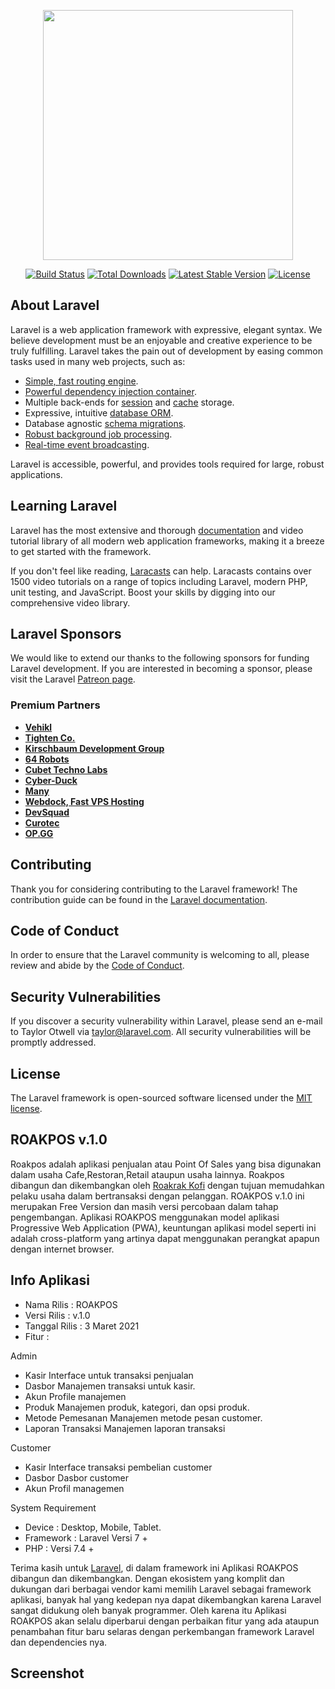 <p align="center"><a href="https://laravel.com" target="_blank"><img src="https://raw.githubusercontent.com/laravel/art/master/logo-lockup/5%20SVG/2%20CMYK/1%20Full%20Color/laravel-logolockup-cmyk-red.svg" width="400"></a></p>

<p align="center">
<a href="https://travis-ci.org/laravel/framework"><img src="https://travis-ci.org/laravel/framework.svg" alt="Build Status"></a>
<a href="https://packagist.org/packages/laravel/framework"><img src="https://img.shields.io/packagist/dt/laravel/framework" alt="Total Downloads"></a>
<a href="https://packagist.org/packages/laravel/framework"><img src="https://img.shields.io/packagist/v/laravel/framework" alt="Latest Stable Version"></a>
<a href="https://packagist.org/packages/laravel/framework"><img src="https://img.shields.io/packagist/l/laravel/framework" alt="License"></a>
</p>

## About Laravel

Laravel is a web application framework with expressive, elegant syntax. We believe development must be an enjoyable and creative experience to be truly fulfilling. Laravel takes the pain out of development by easing common tasks used in many web projects, such as:

- [Simple, fast routing engine](https://laravel.com/docs/routing).
- [Powerful dependency injection container](https://laravel.com/docs/container).
- Multiple back-ends for [session](https://laravel.com/docs/session) and [cache](https://laravel.com/docs/cache) storage.
- Expressive, intuitive [database ORM](https://laravel.com/docs/eloquent).
- Database agnostic [schema migrations](https://laravel.com/docs/migrations).
- [Robust background job processing](https://laravel.com/docs/queues).
- [Real-time event broadcasting](https://laravel.com/docs/broadcasting).

Laravel is accessible, powerful, and provides tools required for large, robust applications.

## Learning Laravel

Laravel has the most extensive and thorough [documentation](https://laravel.com/docs) and video tutorial library of all modern web application frameworks, making it a breeze to get started with the framework.

If you don't feel like reading, [Laracasts](https://laracasts.com) can help. Laracasts contains over 1500 video tutorials on a range of topics including Laravel, modern PHP, unit testing, and JavaScript. Boost your skills by digging into our comprehensive video library.

## Laravel Sponsors

We would like to extend our thanks to the following sponsors for funding Laravel development. If you are interested in becoming a sponsor, please visit the Laravel [Patreon page](https://patreon.com/taylorotwell).

### Premium Partners

- **[Vehikl](https://vehikl.com/)**
- **[Tighten Co.](https://tighten.co)**
- **[Kirschbaum Development Group](https://kirschbaumdevelopment.com)**
- **[64 Robots](https://64robots.com)**
- **[Cubet Techno Labs](https://cubettech.com)**
- **[Cyber-Duck](https://cyber-duck.co.uk)**
- **[Many](https://www.many.co.uk)**
- **[Webdock, Fast VPS Hosting](https://www.webdock.io/en)**
- **[DevSquad](https://devsquad.com)**
- **[Curotec](https://www.curotec.com/)**
- **[OP.GG](https://op.gg)**

## Contributing

Thank you for considering contributing to the Laravel framework! The contribution guide can be found in the [Laravel documentation](https://laravel.com/docs/contributions).

## Code of Conduct

In order to ensure that the Laravel community is welcoming to all, please review and abide by the [Code of Conduct](https://laravel.com/docs/contributions#code-of-conduct).

## Security Vulnerabilities

If you discover a security vulnerability within Laravel, please send an e-mail to Taylor Otwell via [taylor@laravel.com](mailto:taylor@laravel.com). All security vulnerabilities will be promptly addressed.

## License

The Laravel framework is open-sourced software licensed under the [MIT license](https://opensource.org/licenses/MIT).

## ROAKPOS v.1.0

Roakpos adalah aplikasi penjualan atau Point Of Sales yang bisa digunakan dalam usaha Cafe,Restoran,Retail ataupun usaha lainnya.
Roakpos dibangun dan dikembangkan oleh [Roakrak Kofi](https://roakrak.co.id) dengan tujuan memudahkan pelaku usaha dalam bertransaksi dengan pelanggan.
ROAKPOS v.1.0 ini merupakan Free Version dan masih versi percobaan dalam tahap pengembangan.
Aplikasi ROAKPOS menggunakan model aplikasi Progressive Web Application (PWA), keuntungan aplikasi model seperti ini adalah cross-platform yang artinya dapat menggunakan perangkat apapun dengan internet browser.

## Info Aplikasi
- Nama Rilis : ROAKPOS
- Versi Rilis : v.1.0
- Tanggal Rilis : 3 Maret 2021
- Fitur :

Admin
- Kasir
    Interface untuk transaksi penjualan
- Dasbor
    Manajemen transaksi untuk kasir.
- Akun
    Profile manajemen
- Produk
  Manajemen produk, kategori, dan opsi produk.
- Metode Pemesanan
  Manajemen metode pesan customer.
- Laporan Transaksi
  Manajemen laporan transaksi

Customer
- Kasir
  Interface transaksi pembelian customer
- Dasbor
  Dasbor customer
- Akun
  Profil managemen
  
System Requirement
- Device : Desktop, Mobile, Tablet.
- Framework : Laravel Versi 7 +
- PHP : Versi 7.4 +

Terima kasih untuk [Laravel](https://laravel.com), di dalam framework ini Aplikasi ROAKPOS dibangun dan dikembangkan.
Dengan ekosistem yang komplit dan dukungan dari berbagai vendor kami memilih Laravel sebagai framework aplikasi, banyak hal yang kedepan nya dapat dikembangkan karena Laravel sangat didukung oleh banyak programmer.
Oleh karena itu Aplikasi ROAKPOS akan selalu diperbarui dengan perbaikan fitur yang ada ataupun penambahan fitur baru selaras dengan perkembangan framework Laravel dan dependencies nya.

## Screenshot
